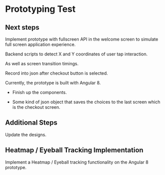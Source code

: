 # Prototyping Test

## Next steps

Implement prototype with fullscreen API in the welcome screen to simulate full screen application experience. 

Backend scripts to detect X and Y coordinates of user tap interaction. 

As well as screen transition timings. 

Record into json after checkout button is selected.

Currently, the prototype is built with Angular 8.

- Finish up the components.

- Some kind of json object that saves the choices to the last screen which is the checkout screen.

## Additional Steps

Update the designs.

## Heatmap / Eyeball Tracking Implementation

Implement a Heatmap / Eyeball tracking functionality on the Angular 8 prototype.
